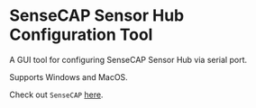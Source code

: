 # SenseCAP Sensor Hub Configuration Tool

A GUI tool for configuring SenseCAP Sensor Hub via serial port.

Supports Windows and MacOS.

Check out `SenseCAP` [here](https://solution.seeedstudio.com/product).



